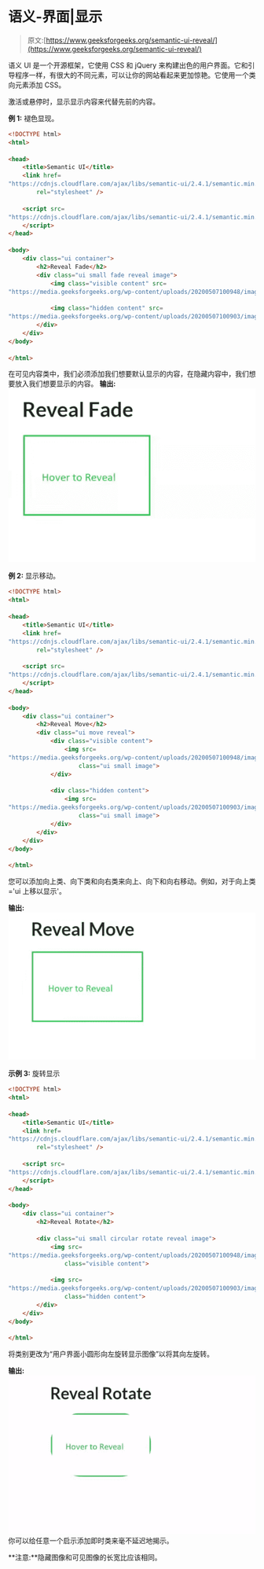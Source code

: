 # 语义-界面|显示

> 原文:[https://www.geeksforgeeks.org/semantic-ui-reveal/](https://www.geeksforgeeks.org/semantic-ui-reveal/)

语义 UI 是一个开源框架，它使用 CSS 和 jQuery 来构建出色的用户界面。它和引导程序一样，有很大的不同元素，可以让你的网站看起来更加惊艳。它使用一个类向元素添加 CSS。

激活或悬停时，显示显示内容来代替先前的内容。

**例 1:** 褪色显现。

```html
<!DOCTYPE html>
<html>

<head>
    <title>Semantic UI</title>
    <link href=
"https://cdnjs.cloudflare.com/ajax/libs/semantic-ui/2.4.1/semantic.min.css"
        rel="stylesheet" />

    <script src=
"https://cdnjs.cloudflare.com/ajax/libs/semantic-ui/2.4.1/semantic.min.js">
    </script>
</head>

<body>
    <div class="ui container">
        <h2>Reveal Fade</h2>
        <div class="ui small fade reveal image">
            <img class="visible content" src=
"https://media.geeksforgeeks.org/wp-content/uploads/20200507100948/image55.png">

            <img class="hidden content" src=
"https://media.geeksforgeeks.org/wp-content/uploads/20200507100903/image30.png">
        </div>
    </div>
</body>

</html>
```

在可见内容类中，我们必须添加我们想要默认显示的内容，在隐藏内容中，我们想要放入我们想要显示的内容。
**输出:**
![](img/a04a93ae871fd2238477054489bbcc6e.png)

**例 2:** 显示移动。

```html
<!DOCTYPE html>
<html>

<head>
    <title>Semantic UI</title>
    <link href=
"https://cdnjs.cloudflare.com/ajax/libs/semantic-ui/2.4.1/semantic.min.css"
        rel="stylesheet" />

    <script src=
"https://cdnjs.cloudflare.com/ajax/libs/semantic-ui/2.4.1/semantic.min.js">
    </script>
</head>

<body>
    <div class="ui container">
        <h2>Reveal Move</h2>
        <div class="ui move reveal">
            <div class="visible content">
                <img src=
"https://media.geeksforgeeks.org/wp-content/uploads/20200507100948/image55.png"
                    class="ui small image">
            </div>

            <div class="hidden content">
                <img src=
"https://media.geeksforgeeks.org/wp-content/uploads/20200507100903/image30.png"
                    class="ui small image">
            </div>
        </div>
    </div>
</body>

</html>
```

您可以添加向上类、向下类和向右类来向上、向下和向右移动。例如，对于向上类='ui 上移以显示'。

**输出:**
![](img/b0dacb9b6d02258c876b865c28421d86.png)

**示例 3:** 旋转显示

```html
<!DOCTYPE html>
<html>

<head>
    <title>Semantic UI</title>
    <link href=
"https://cdnjs.cloudflare.com/ajax/libs/semantic-ui/2.4.1/semantic.min.css"
        rel="stylesheet" />

    <script src=
"https://cdnjs.cloudflare.com/ajax/libs/semantic-ui/2.4.1/semantic.min.js">
    </script>
</head>

<body>
    <div class="ui container">
        <h2>Reveal Rotate</h2>

        <div class="ui small circular rotate reveal image">
            <img src=
"https://media.geeksforgeeks.org/wp-content/uploads/20200507100948/image55.png"
                class="visible content">

            <img src=
"https://media.geeksforgeeks.org/wp-content/uploads/20200507100903/image30.png"
                class="hidden content">
        </div>
    </div>
</body>

</html>
```

将类别更改为“用户界面小圆形向左旋转显示图像”以将其向左旋转。

**输出:**
![](img/a0858e7f7ecf7f0e122c6aed15458ce2.png)
你可以给任意一个启示添加即时类来毫不延迟地揭示。

**注意:**隐藏图像和可见图像的长宽比应该相同。